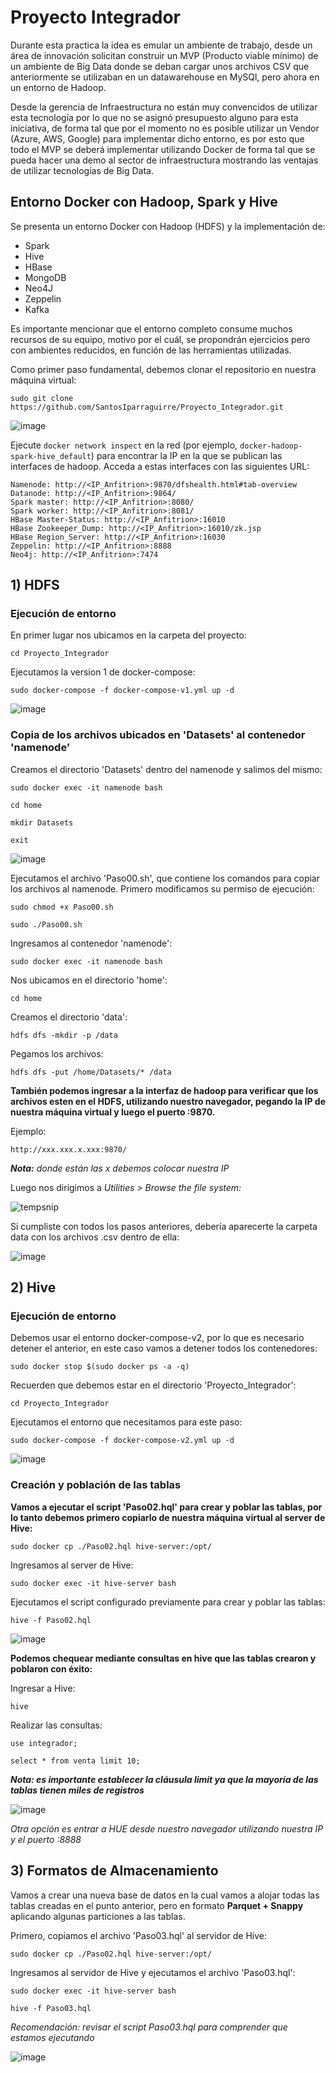 # Proyecto Integrador

Durante esta practica la idea es emular un ambiente de trabajo, desde un área de innovación solicitan construir un MVP (Producto viable mínimo) de un ambiente de Big Data donde se deban cargar unos archivos CSV que anteriormente se utilizaban en un datawarehouse en MySQl, pero ahora en un entorno de Hadoop.

Desde la gerencia de Infraestructura no están muy convencidos de utilizar esta tecnología por lo que no se asignó presupuesto alguno para esta iniciativa, de forma tal que por el momento no es posible utilizar un Vendor (Azure, AWS, Google) para implementar dicho entorno, es por esto que todo el MVP se deberá implementar utilizando Docker de forma tal que se pueda hacer una demo al sector de infraestructura mostrando las ventajas de utilizar tecnologías de Big Data.

## Entorno Docker con Hadoop, Spark y Hive

Se presenta un entorno Docker con Hadoop (HDFS) y la implementación de:
* Spark
* Hive
* HBase
* MongoDB
* Neo4J
* Zeppelin
* Kafka

Es importante mencionar que el entorno completo consume muchos recursos de su equipo, motivo por el cuál, se propondrán ejercicios pero con ambientes reducidos, en función de las herramientas utilizadas.

Como primer paso fundamental, debemos clonar el repositorio en nuestra máquina virtual:
```
sudo git clone https://github.com/SantosIparraguirre/Proyecto_Integrador.git
```

![image](https://github.com/SantosIparraguirre/Proyecto_Integrador/assets/154923689/4ff0bc82-e73b-400f-8b6a-413250c7b4ca)

Ejecute `docker network inspect` en la red (por ejemplo, `docker-hadoop-spark-hive_default`) para encontrar la IP en la que se publican las interfaces de hadoop. Acceda a estas interfaces con las siguientes URL:

```
Namenode: http://<IP_Anfitrion>:9870/dfshealth.html#tab-overview
Datanode: http://<IP_Anfitrion>:9864/
Spark master: http://<IP_Anfitrion>:8080/
Spark worker: http://<IP_Anfitrion>:8081/	
HBase Master-Status: http://<IP_Anfitrion>:16010
HBase Zookeeper_Dump: http://<IP_Anfitrion>:16010/zk.jsp
HBase Region_Server: http://<IP_Anfitrion>:16030
Zeppelin: http://<IP_Anfitrion>:8888
Neo4j: http://<IP_Anfitrion>:7474
```

## 1) HDFS


### Ejecución de entorno

En primer lugar nos ubicamos en la carpeta del proyecto:
```
cd Proyecto_Integrador
```

Ejecutamos la version 1 de docker-compose:

```
sudo docker-compose -f docker-compose-v1.yml up -d
```

![image](https://github.com/SantosIparraguirre/Proyecto_Integrador/assets/154923689/d3180e3d-e995-43fc-b8ad-84ee819e42aa)

### Copia de los archivos ubicados en 'Datasets' al contenedor 'namenode'

Creamos el directorio 'Datasets' dentro del namenode y salimos del mismo:

```
sudo docker exec -it namenode bash
```

```
cd home
```

```
mkdir Datasets
```

```
exit
```

![image](https://github.com/SantosIparraguirre/Proyecto_Integrador/assets/154923689/97ca34cc-9d7a-4aa3-b5c8-1bf52106ab2e)


Ejecutamos el archivo 'Paso00.sh', que contiene los comandos para copiar los archivos al namenode. Primero modificamos su permiso de ejecución:

```
sudo chmod +x Paso00.sh
```

```
sudo ./Paso00.sh
```

Ingresamos al contenedor 'namenode':

```
sudo docker exec -it namenode bash
```

Nos ubicamos en el directorio 'home':

```
cd home
```

Creamos el directorio 'data':

```
hdfs dfs -mkdir -p /data
```

Pegamos los archivos:

```
hdfs dfs -put /home/Datasets/* /data
```

**También podemos ingresar a la interfaz de hadoop para verificar que los archivos esten en el HDFS, utilizando nuestro navegador, pegando la IP de nuestra máquina virtual y luego el puerto :9870.**

Ejemplo:

```
http://xxx.xxx.x.xxx:9870/
```
***Nota:*** *donde están las x debemos colocar nuestra IP*

Luego nos dirigimos a *Utilities > Browse the file system:*

![tempsnip](https://github.com/SantosIparraguirre/Proyecto_Integrador/assets/154923689/9be6d630-f384-4a67-aed1-c6ddd5587bbf)

Si cumpliste con todos los pasos anteriores, debería aparecerte la carpeta data con los archivos .csv dentro de ella:

![image](https://github.com/SantosIparraguirre/Proyecto_Integrador/assets/154923689/0181fe55-f732-4491-be50-c8676fbd6a48)



## 2) Hive

### Ejecución de entorno

Debemos usar el entorno docker-compose-v2, por lo que es necesario detener el anterior, en este caso vamos a detener todos los contenedores:

```
sudo docker stop $(sudo docker ps -a -q)
```

Recuerden que debemos estar en el directorio 'Proyecto_Integrador':

```
cd Proyecto_Integrador
```

Ejecutamos el entorno que necesitamos para este paso:

```
sudo docker-compose -f docker-compose-v2.yml up -d
```

![image](https://github.com/SantosIparraguirre/Proyecto_Integrador/assets/154923689/14322d92-6425-4063-a797-f3b680ac2cda)

### Creación y población de las tablas

**Vamos a ejecutar el script 'Paso02.hql' para crear y poblar las tablas, por lo tanto debemos primero copiarlo de nuestra máquina virtual al server de Hive:**

```
sudo docker cp ./Paso02.hql hive-server:/opt/
```

Ingresamos al server de Hive:

```
sudo docker exec -it hive-server bash
```

Ejecutamos el script configurado previamente para crear y poblar las tablas:

```
hive -f Paso02.hql
```

![image](https://github.com/SantosIparraguirre/Proyecto_Integrador/assets/154923689/241884bc-6caf-4e8f-9389-1c8038568865)


**Podemos chequear mediante consultas en hive que las tablas crearon y poblaron con éxito:**

Ingresar a Hive:
```
hive
```

Realizar las consultas:
```
use integrador;
```

```
select * from venta limit 10;
```

***Nota: es importante establecer la cláusula limit ya que la mayoría de las tablas tienen miles de registros***

![image](https://github.com/SantosIparraguirre/Proyecto_Integrador/assets/154923689/23ae6226-a04d-4114-870c-f4019fce5d00)

*Otra opción es entrar a HUE desde nuestro navegador utilizando nuestra IP y el puerto :8888*


## 3) Formatos de Almacenamiento

Vamos a crear una nueva base de datos en la cual vamos a alojar todas las tablas creadas en el punto anterior, pero en formato **Parquet + Snappy** aplicando algunas particiones a las tablas.

Primero, copiamos el archivo 'Paso03.hql' al servidor de Hive:

```
sudo docker cp ./Paso02.hql hive-server:/opt/
```

Ingresamos al servidor de Hive y ejecutamos el archivo 'Paso03.hql':

```
sudo docker exec -it hive-server bash
```

```
hive -f Paso03.hql
```

*Recomendación: revisar el script Paso03.hql para comprender que estamos ejecutando*

![image](https://github.com/SantosIparraguirre/Proyecto_Integrador/assets/154923689/fdab68e9-0907-45e8-8f6a-4cbd2ff7588a)





